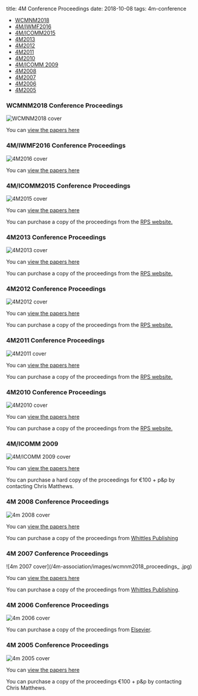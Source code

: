 title: 4M Conference Proceedings
date: 2018-10-08
tags: 4m-conference

<ul class="links in-links">
<li><a href="/4m-association/content/4M-conference-series/4m-conference-series.html#2018">WCMNM2018</a></li>
<li><a href="/4m-association/content/4M-conference-series/4m-conference-series.html#2016">4M/IWMF2016</a></li>
<li><a href="/4m-association/content/4M-conference-series/4m-conference-series.html#2015">4M/ICOMM2015</a></li>
<li><a href="/4m-association/content/4M-conference-series/4m-conference-series.html#2013">4M2013</a></li>
<li><a href="/4m-association/content/4M-conference-series/4m-conference-series.html#2012">4M2012</a></li>
<li><a href="/4m-association/content/4M-conference-series/4m-conference-series.html#2011">4M2011</a></li> </li>
<li><a href="/4m-association/content/4M-conference-series/4m-conference-series.html#2010">4M2010</a></li>
<li><a href="/4m-association/content/4M-conference-series/4m-conference-series.html#2009">4M/ICOMM 2009</a></li>
<li><a href="/4m-association/content/4M-conference-series/4m-conference-series.html#2008">4M2008</a></li>
<li><a href="/4m-association/content/4M-conference-series/4m-conference-series.html#2007">4M2007</a></li>
<li><a href="/4m-association/content/4M-conference-series/4m-conference-series.html#2006">4M2006</a></li>
<li><a href="/4m-association/content/4M-conference-series/4m-conference-series.html#2005">4M2005</a></li>
</ul>


<h3 id="2018">WCMNM2018 Conference Proceedings</h3>

![WCMNM2018 cover](/4m-association/images/cover_4m2018.jpg)

You can [view the papers here](http://rpsonline.com.sg/proceedings/9789811127281/)

<h3 id="2016">4M/IWMF2016 Conference Proceedings</h3>

![4M2016 cover](/4m-association/images/cover-2016.jpg)

You can [view the papers here](http://rpsonline.com.sg/proceedings/9789811107504/index.html)

<h3 id="2015">4M/ICOMM2015 Conference Proceedings</h3>

![4M2015 cover](/4m-association/images/cover-2015_0.jpg)

You can [view the papers here](http://rpsonline.com.sg/proceedings/9789810946098/index.html)

You can purchase a copy of the proceedings from the [RPS website.](http://rpsonline.com.sg/rpsweb/9789810946098.html)

<h3 id="2013">4M2013 Conference Proceedings</h3>

![4M2013 cover](/4m-association/images/cover-4m2013.jpg)

You can [view the papers here](http://rpsonline.com.sg/proceedings/9789810772475/)

You can purchase a copy of the proceedings from the [RPS website.](http://rpsonline.com.sg/rpsweb/9789810772475.html)


<h3 id="2012">4M2012 Conference Proceedings</h3>

![4M2012 cover](/4m-association/images/cover-4m2012.jpg)

You can [view the papers here](http://rpsonline.com.sg/proceedings/9789810733544/)

You can purchase a copy of the proceedings from the [RPS website.](http://rpsonline.com.sg/rpsweb/9789810733537.html) 


<h3 id="2011">4M2011 Conference Proceedings</h3>

![4M2011 cover](/4m-association/images/cover-4m2011.jpg)

You can [view the papers here](http://rpsonline.com.sg/proceedings/9789810703196/index.html)

You can purchase a copy of the proceedings from the [RPS website.](http://rpsonline.com.sg/rpsweb/8th-international-conference-on-multi-material-micro-manufacture.html)    

  
<h3 id="2010">4M2010 Conference Proceedings</h3>

![4M2010 cover](/4m-association/images/cover-4m2010.jpg)

You can [view the papers here](http://rpsonline.com.sg/proceedings/9789810865559/index.html)

You can purchase a copy of the proceedings from the [RPS website.](http://rpsonline.com.sg/proceedings/9789810865559.html)  


<h3 id="2009">4M/ICOMM 2009</h3>

![4M/ICOMM 2009 cover](/4m-association/images/cover-4micomm2009.jpg)

You can [view the papers here](http://rpsonline.com.sg/proceedings/4M2009RP001/) 
 
You can purchase a hard copy of the proceedings for 	€100 + p&p by contacting Chris Matthews.


<h3 id="2008">4M 2008 Conference Proceedings</h3>

![4m 2008 cover](/4m-association/images/cover-4m2008.jpg)

You can [view the papers here](http://www.4m-net.org/KnowledgeBase)

You can purchase a copy of the proceedings from [Whittles Publishing](http://moo.whittlespublishing.com/whittles/item/5106)


<h3 id="2007">4M 2007 Conference Proceedings</h3>

![4m 2007 cover](/4m-association/images/wcmnm2018_proceedings_ .jpg)

You can [view the papers here](http://www.4m-net.org/KnowledgeBase)

You can purchase a copy of the proceedings from [Whittles Publishing](http://moo.whittlespublishing.com/whittles/item/3779).

<h3 id="2006">4M 2006 Conference Proceedings</h3>

![4m 2006 cover](/4m-association/images/cover-4m2006.jpg)

You can purchase a copy of the proceedings from [Elsevier](http://elsevier.com/wps/find/bookdescription.cws_home/710258/description).

<h3 id="2005">4M 2005 Conference Proceedings</h3>

![4m 2005 cover](/4m-association/images/cover-4m2005.jpg)

You can [view the papers here](http://www.4m-net.org/KnowledgeBase)

You can purchase a copy of the proceedings €100 + p&p by contacting Chris Matthews.
